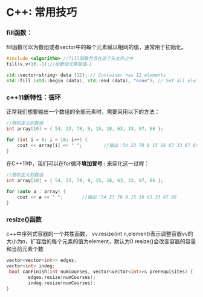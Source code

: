 # C++: 常用技巧

### fill函数：

fill函数可以为数组或者vector中的每个元素赋以相同的值，通常用于初始化。

```c++
#include <algorithm> //fill函数包含在这个头文件之中
fill(v,v+10,-1);//给数组元素赋值-1

std::vector<string> data {12}; // Container has 12 elements
std::fill (std::begin (data), std::end (data), "none"); // Set all elements to "none"
```

### c++11新特性：循环

正常我们想要输出一个数组的全部元素时，需要采用以下的方法：

```c++
//随机定义的数组
int array[10] = { 54, 23, 78, 9, 15, 18, 63, 33, 87, 66 };

for (int i = 0; i < 10; i++) {
	cout << array[i] << " ";		//输出：54 23 78 9 15 18 63 33 87 66
}
```

在C++11中，我们可以在for循环**填加冒号 :** 来简化这一过程：

```c++
//随机定义的数组
int array[10] = { 54, 23, 78, 9, 15, 18, 63, 33, 87, 66 };
	
for (auto a : array) {
	cout << a << " ";		//输出：54 23 78 9 15 18 63 33 87 66
}
```


### resize()函数
c++中序列式容器的一个共性函数，
vv.resize(int n,element)表示调整容器vv的大小为n，扩容后的每个元素的值为element，默认为0
resize()会改变容器的容量和当前元素个数

```c++
vector<vector<int>> edges;
vector<int> indeg;
 bool canFinish(int numCourses, vector<vector<int>>& prerequisites) {
        edges.resize(numCourses);
        indeg.resize(numCourses);
}
```
